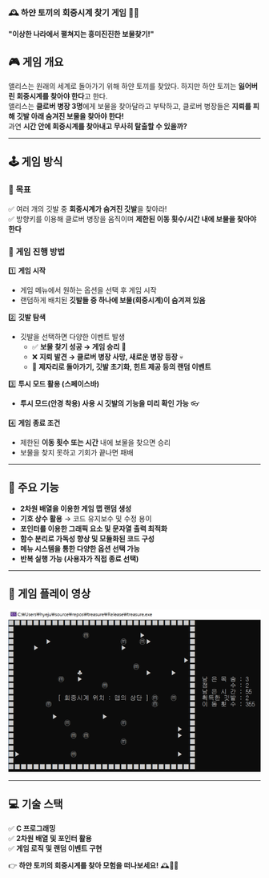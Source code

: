 ### 🕰️ **하얀 토끼의 회중시계 찾기 게임** 🎩🐇  


**"이상한 나라에서 펼쳐지는 흥미진진한 보물찾기!"**  


## 🎮 **게임 개요**  
앨리스는 원래의 세계로 돌아가기 위해 하얀 토끼를 찾았다. 하지만 하얀 토끼는 **잃어버린 회중시계를 찾아야 한다**고 한다.  
앨리스는 **클로버 병장 3명**에게 보물을 찾아달라고 부탁하고, 클로버 병장들은 **지뢰를 피해 깃발 아래 숨겨진 보물을 찾아야 한다!**  
과연 **시간 안에 회중시계를 찾아내고 무사히 탈출할 수 있을까?**  

---

## 🕹️ **게임 방식**  

### 🎯 **목표**  
✅ 여러 개의 깃발 중 **회중시계가 숨겨진 깃발**을 찾아라!  
✅ 방향키를 이용해 클로버 병장을 움직이며 **제한된 이동 횟수/시간 내에 보물을 찾아야 한다**  

### 📌 **게임 진행 방법**  
1️⃣ **게임 시작**  
   - 게임 메뉴에서 원하는 옵션을 선택 후 게임 시작  
   - 랜덤하게 배치된 **깃발들 중 하나에 보물(회중시계)이 숨겨져 있음**  

2️⃣ **깃발 탐색**  
   - 깃발을 선택하면 다양한 이벤트 발생  
     - ✅ **보물 찾기 성공 → 게임 승리** 🎉  
     - ❌ **지뢰 발견 → 클로버 병장 사망, 새로운 병장 등장** 💀  
     - 🔄 **제자리로 돌아가기, 깃발 초기화, 힌트 제공 등의 랜덤 이벤트**  

3️⃣ **투시 모드 활용 (스페이스바)**  
   - **투시 모드(안경 착용) 사용 시 깃발의 기능을 미리 확인 가능** 👓  

4️⃣ **게임 종료 조건**  
   - 제한된 **이동 횟수 또는 시간** 내에 보물을 찾으면 승리  
   - 보물을 찾지 못하고 기회가 끝나면 패배  

---

## 🔧 **주요 기능**  
- **2차원 배열을 이용한 게임 맵 랜덤 생성**  
- **기호 상수 활용** → 코드 유지보수 및 수정 용이  
- **포인터를 이용한 그래픽 요소 및 문자열 출력 최적화**  
- **함수 분리로 가독성 향상 및 모듈화된 코드 구성**  
- **메뉴 시스템을 통한 다양한 옵션 선택 가능**  
- **반복 실행 가능 (사용자가 직접 종료 선택)**  

---

## 🎥 **게임 플레이 영상**  
[![게임 플레이 영상](treasurehunt_img.png)](https://youtu.be/-LWX6Thv8bc)  

---

## 💻 **기술 스택**  
✅ **C 프로그래밍**  
✅ **2차원 배열 및 포인터 활용**  
✅ **게임 로직 및 랜덤 이벤트 구현**  


👉 **하얀 토끼의 회중시계를 찾아 모험을 떠나보세요!** 🕰️🐇✨  
